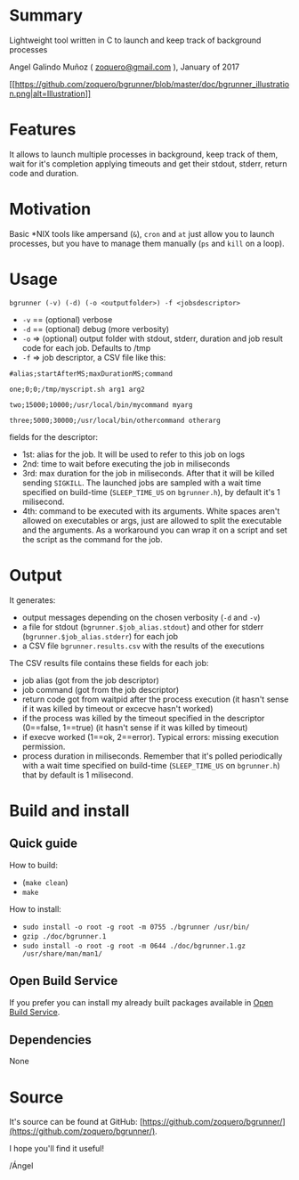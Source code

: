 # Summary

Lightweight tool written in C to launch and keep track of background processes

Angel Galindo Muñoz ( zoquero@gmail.com ), January of 2017

[[https://github.com/zoquero/bgrunner/blob/master/doc/bgrunner_illustration.png|alt=Illustration]]

# Features

It allows to launch multiple processes in background, keep track of them, wait for it's completion applying timeouts and get their stdout, stderr, return code and duration.

# Motivation

Basic \*NIX tools like ampersand (`&`), `cron` and `at` just allow you to launch processes, but you have to manage them manually (`ps` and `kill` on a loop).

# Usage

`bgrunner (-v) (-d) (-o <outputfolder>) -f <jobsdescriptor>`

* `-v` == (optional) verbose
* `-d` == (optional) debug (more verbosity)
* `-o` => (optional) output folder with stdout, stderr, duration and job result code for each job. Defaults to /tmp
* `-f` => job descriptor, a CSV file like this:

`#alias;startAfterMS;maxDurationMS;command`

`one;0;0;/tmp/myscript.sh arg1 arg2`

`two;15000;10000;/usr/local/bin/mycommand myarg`

`three;5000;30000;/usr/local/bin/othercommand otherarg`

fields for the descriptor:
* 1st: alias for the job. It will be used to refer to this job on logs
* 2nd: time to wait before executing the job in miliseconds
* 3rd: max duration for the job in miliseconds. After that it will be killed sending `SIGKILL`. The launched jobs are sampled with a wait time specified on build-time (`SLEEP_TIME_US` on `bgrunner.h`), by default it's 1 milisecond.
* 4th: command to be executed with its arguments. White spaces aren't allowed on executables or args, just are allowed to split the executable and the arguments. As a workaround you can wrap it on a script and set the script as the command for the job.

# Output

It generates:

* output messages depending on the chosen verbosity (`-d` and `-v`)
* a file for stdout (`bgrunner.$job_alias.stdout`) and other for stderr (`bgrunner.$job_alias.stderr`) for each job
* a CSV file `bgrunner.results.csv` with the results of the executions

The CSV results file contains these fields for each job:

* job alias (got from the job descriptor)
* job command (got from the job descriptor)
* return code got from waitpid after the process execution (it hasn't sense if it was killed by timeout or excecve hasn't worked)
* if the process was killed by the timeout specified in the descriptor (0==false, 1==true) (it hasn't sense if it was killed by timeout)
* if execve worked (1==ok, 2==error). Typical errors: missing execution permission.
* process duration in miliseconds. Remember that it's polled periodically with a wait time specified on build-time (`SLEEP_TIME_US` on `bgrunner.h`) that by default is 1 milisecond.

# Build and install

## Quick guide

How to build:

* (`make clean`)
* `make`

How to install:

* `sudo install -o root -g root -m 0755 ./bgrunner /usr/bin/`
* `gzip ./doc/bgrunner.1`
* `sudo install -o root -g root -m 0644 ./doc/bgrunner.1.gz /usr/share/man/man1/`

## Open Build Service
If you prefer you can install my already built packages available in [Open Build Service](https://build.opensuse.org/package/show/home:zoquero:bgrunner/bgrunner).

## Dependencies

None

# Source
It's source can be found at GitHub: [https://github.com/zoquero/bgrunner/](https://github.com/zoquero/bgrunner/).

I hope you'll find it useful!

/Ángel
